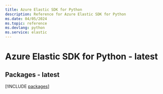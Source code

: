 ```yaml
---
title: Azure Elastic SDK for Python
description: Reference for Azure Elastic SDK for Python
ms.date: 04/05/2024
ms.topic: reference
ms.devlang: python
ms.service: elastic
---
```

# Azure Elastic SDK for Python - latest
## Packages - latest
[!INCLUDE [packages](elastic-index.md)]